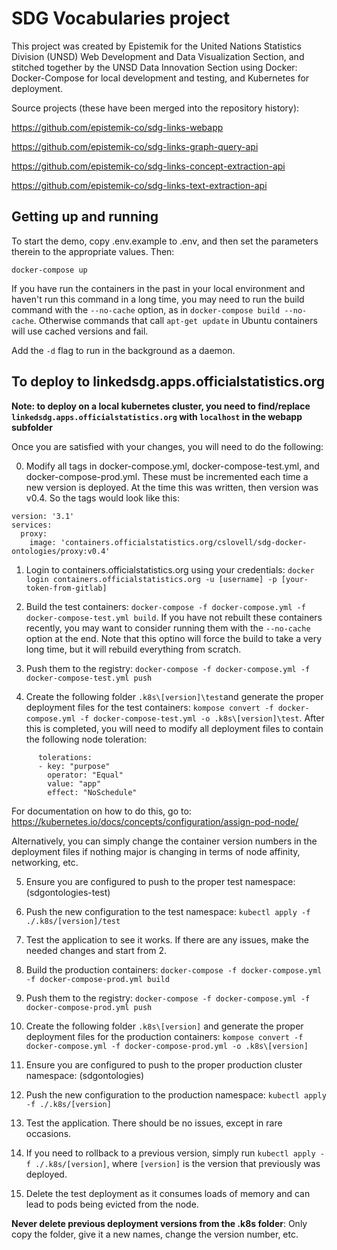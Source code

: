 # SDG Vocabularies project

This project was created by Epistemik for the United Nations Statistics Division (UNSD) Web Development and Data Visualization Section, and stitched together by the UNSD Data Innovation Section using Docker: Docker-Compose for local development and testing, and Kubernetes for deployment.

Source projects (these have been merged into the repository history):

https://github.com/epistemik-co/sdg-links-webapp

https://github.com/epistemik-co/sdg-links-graph-query-api

https://github.com/epistemik-co/sdg-links-concept-extraction-api

https://github.com/epistemik-co/sdg-links-text-extraction-api

## Getting up and running

To start the demo, copy .env.example to .env, and then set the parameters therein to the appropriate values. Then:

`docker-compose up`

If you have run the containers in the past in your local environment and haven't run this command in a long time, you may need to run the build command with the `--no-cache` option, as in `docker-compose build --no-cache`. Otherwise commands that call `apt-get update` in Ubuntu containers will use cached versions and fail. 

Add the `-d` flag to run in the background as a daemon.

## To deploy to linkedsdg.apps.officialstatistics.org

**Note: to deploy on a local kubernetes cluster, you need to find/replace `linkedsdg.apps.officialstatistics.org` with `localhost` in the webapp subfolder**

Once you are satisfied with your changes, you will need to do the following:

0. Modify all tags in docker-compose.yml, docker-compose-test.yml, and docker-compose-prod.yml. These must be incremented each time a new version is deployed. At the time this was written, then version was v0.4. So the tags would look like this: 

```
version: '3.1'
services: 
  proxy: 
    image: 'containers.officialstatistics.org/cslovell/sdg-docker-ontologies/proxy:v0.4'
```

1. Login to containers.officialstatistics.org using your credentials: `docker login containers.officialstatistics.org -u [username] -p [your-token-from-gitlab]`

2. Build the test containers: `docker-compose -f docker-compose.yml -f docker-compose-test.yml build`. If you have not rebuilt these containers recently, you may want to consider running them with the `--no-cache` option at the end. Note that this optino will force the build to take a very long time, but it will rebuild everything from scratch.

3. Push them to the registry: `docker-compose -f docker-compose.yml -f docker-compose-test.yml push`

4. Create the following folder `.k8s\[version]\test`and generate the proper deployment files for the test containers: `kompose convert -f docker-compose.yml -f docker-compose-test.yml -o .k8s\[version]\test`. After this is completed, you will need to modify all deployment files to contain the following node toleration:

```
      tolerations:
      - key: "purpose"
        operator: "Equal"
        value: "app"
        effect: "NoSchedule"
```

For documentation on how to do this, go to: https://kubernetes.io/docs/concepts/configuration/assign-pod-node/

Alternatively, you can simply change the container version numbers in the deployment files if nothing major is changing in terms of node affinity, networking, etc.

5. Ensure you are configured to push to the proper test namespace: (sdgontologies-test)

6. Push the new configuration to the test namespace: `kubectl apply -f ./.k8s/[version]/test`

7. Test the application to see it works. If there are any issues, make the needed changes and start from 2.

8. Build the production containers: `docker-compose -f docker-compose.yml -f docker-compose-prod.yml build`

9. Push them to the registry: `docker-compose -f docker-compose.yml -f docker-compose-prod.yml push`

10. Create the following folder `.k8s\[version]` and generate the proper deployment files for the production containers: `kompose convert -f docker-compose.yml -f docker-compose-prod.yml -o .k8s\[version]`

11. Ensure you are configured to push to the proper production cluster namespace: (sdgontologies)

12. Push the new configuration to the production namespace: `kubectl apply -f ./.k8s/[version]`

13. Test the application. There should be no issues, except in rare occasions.

14. If you need to rollback to a previous version, simply run `kubectl apply -f ./.k8s/[version]`, where `[version]` is the version that previously was deployed.

15. Delete the test deployment as it consumes loads of memory and can lead to pods being evicted from the node. 

**Never delete previous deployment versions from the .k8s folder**: Only copy the folder, give it a new names, change the version number, etc. 